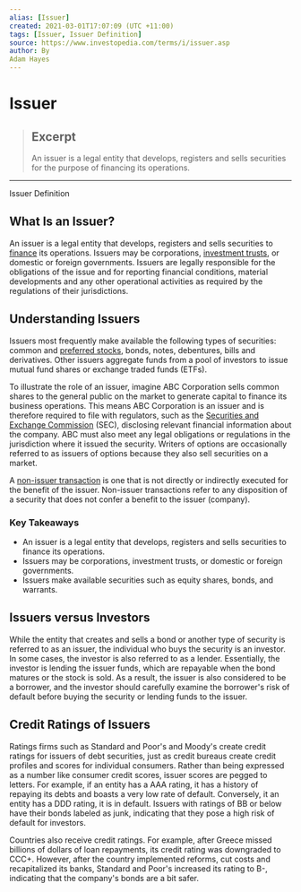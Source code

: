 ```yaml
---
alias: [Issuer]
created: 2021-03-01T17:07:09 (UTC +11:00)
tags: [Issuer, Issuer Definition]
source: https://www.investopedia.com/terms/i/issuer.asp
author: By
Adam Hayes
---
```


# Issuer

> ## Excerpt
> An issuer is a legal entity that develops, registers and sells securities for the purpose of financing its operations.

---

Issuer Definition
## What Is an Issuer?

An issuer is a legal entity that develops, registers and sells securities to [finance](https://www.investopedia.com/terms/f/financing.asp) its operations. Issuers may be corporations, [investment trusts](https://www.investopedia.com/articles/basics/09/unit-investment-trust.asp), or domestic or foreign governments. Issuers are legally responsible for the obligations of the issue and for reporting financial conditions, material developments and any other operational activities as required by the regulations of their jurisdictions.

## Understanding Issuers

Issuers most frequently make available the following types of securities: common and [preferred stocks](https://www.investopedia.com/terms/p/preferredstock.asp), bonds, notes, debentures, bills and derivatives. Other issuers aggregate funds from a pool of investors to issue mutual fund shares or exchange traded funds (ETFs).

To illustrate the role of an issuer, imagine ABC Corporation sells common shares to the general public on the market to generate capital to finance its business operations. This means ABC Corporation is an issuer and is therefore required to file with regulators, such as the [Securities and Exchange Commission](https://www.investopedia.com/terms/s/sec.asp) (SEC), disclosing relevant financial information about the company. ABC must also meet any legal obligations or regulations in the jurisdiction where it issued the security. Writers of options are occasionally referred to as issuers of options because they also sell securities on a market.

A [non-issuer transaction](https://www.investopedia.com/terms/n/nonissuertransaction.asp) is one that is not directly or indirectly executed for the benefit of the issuer. Non-issuer transactions refer to any disposition of a security that does not confer a benefit to the issuer (company).

### Key Takeaways

-   An issuer is a legal entity that develops, registers and sells securities to finance its operations.
-   Issuers may be corporations, investment trusts, or domestic or foreign governments.
-   Issuers make available securities such as equity shares, bonds, and warrants.

## Issuers versus Investors

While the entity that creates and sells a bond or another type of security is referred to as an issuer, the individual who buys the security is an investor. In some cases, the investor is also referred to as a lender. Essentially, the investor is lending the issuer funds, which are repayable when the bond matures or the stock is sold. As a result, the issuer is also considered to be a borrower, and the investor should carefully examine the borrower's risk of default before buying the security or lending funds to the issuer.

## Credit Ratings of Issuers

Ratings firms such as Standard and Poor's and Moody's create credit ratings for issuers of debt securities, just as credit bureaus create credit profiles and scores for individual consumers. Rather than being expressed as a number like consumer credit scores, issuer scores are pegged to letters. For example, if an entity has a AAA rating, it has a history of repaying its debts and boasts a very low rate of default. Conversely, it an entity has a DDD rating, it is in default. Issuers with ratings of BB or below have their bonds labeled as junk, indicating that they pose a high risk of default for investors.

Countries also receive credit ratings. For example, after Greece missed billions of dollars of loan repayments, its credit rating was downgraded to CCC+. However, after the country implemented reforms, cut costs and recapitalized its banks, Standard and Poor's increased its rating to B-, indicating that the company's bonds are a bit safer.
